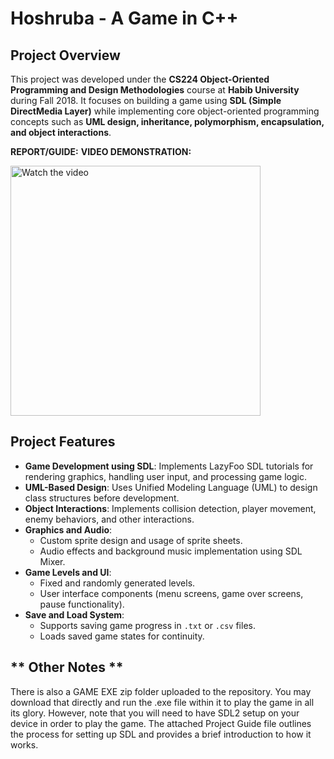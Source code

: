 # Hoshruba - A Game in C++

## **Project Overview**
This project was developed under the **CS224 Object-Oriented Programming and Design Methodologies** course at **Habib University** during Fall 2018. It focuses on building a game using **SDL (Simple DirectMedia Layer)** while implementing core object-oriented programming concepts such as **UML design, inheritance, polymorphism, encapsulation, and object interactions**.

**REPORT/GUIDE:**
**VIDEO DEMONSTRATION:**

<a href="https://www.youtube.com/watch?v=CV8p5Sln6ug" target="_blank">
    <img src="https://img.youtube.com/vi/CV8p5Sln6ug/maxresdefault.jpg" alt="Watch the video" width="400">
</a>



## **Project Features**
- **Game Development using SDL**: Implements LazyFoo SDL tutorials for rendering graphics, handling user input, and processing game logic.
- **UML-Based Design**: Uses Unified Modeling Language (UML) to design class structures before development.
- **Object Interactions**: Implements collision detection, player movement, enemy behaviors, and other interactions.
- **Graphics and Audio**:
  - Custom sprite design and usage of sprite sheets.
  - Audio effects and background music implementation using SDL Mixer.
- **Game Levels and UI**:
  - Fixed and randomly generated levels.
  - User interface components (menu screens, game over screens, pause functionality).
- **Save and Load System**:
  - Supports saving game progress in `.txt` or `.csv` files.
  - Loads saved game states for continuity.

## ** Other Notes **

There is also a GAME EXE zip folder uploaded to the repository. You may download that directly and run the .exe file within it to play the game in all its glory. However, note that you will need to have SDL2 setup on your device in order to play the game. The attached Project Guide file outlines the process for setting up SDL and provides a brief introduction to how it works.

